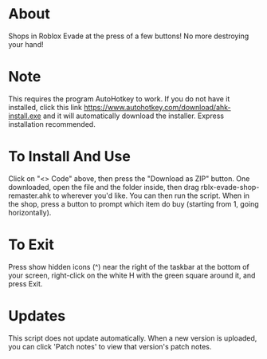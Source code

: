 # About
Shops in Roblox Evade at the press of a few buttons! No more destroying your hand!
# Note
This requires the program AutoHotkey to work. If you do not have it installed, click this link https://www.autohotkey.com/download/ahk-install.exe and it will automatically download the installer. Express installation recommended.
# To Install And Use
Click on "<> Code" above, then press the "Download as ZIP" button. One downloaded, open the file and the folder inside, then drag rblx-evade-shop-remaster.ahk to wherever you'd like. You can then run the script. When in the shop, press a button to prompt which item do buy (starting from 1, going horizontally).
# To Exit
Press show hidden icons (^) near the right of the taskbar at the bottom of your screen, right-click on the white H with the green square around it, and press Exit.
# Updates
This script does not update automatically. When a new version is uploaded, you can click 'Patch notes' to view that version's patch notes.
